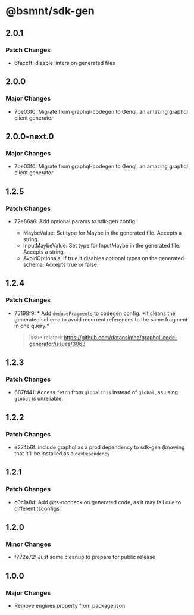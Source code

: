 # @bsmnt/sdk-gen

## 2.0.1

### Patch Changes

- 6facc1f: disable linters on generated files

## 2.0.0

### Major Changes

- 7be03f0: Migrate from graphql-codegen to Genql, an amazing graphql client generator

## 2.0.0-next.0

### Major Changes

- 7be03f0: Migrate from graphql-codegen to Genql, an amazing graphql client generator

## 1.2.5

### Patch Changes

- 72e86a6: Add optional params to sdk-gen config.

  - MaybeValue: Set type for Maybe in the generated file. Accepts a string.
  - InputMaybeValue: Set type for InputMaybe in the generated file. Accepts a string.
  - AvoidOptionals: If true it disables optional types on the generated schema. Accepts true or false.

## 1.2.4

### Patch Changes

- 75198f9: * Add `dedupeFragments` to codegen config. *It cleans the generated schema to avoid recurrent references to the same fragment in one query.\*

  > Issue related: https://github.com/dotansimha/graphql-code-generator/issues/3063

## 1.2.3

### Patch Changes

- 687fd41: Access `fetch` from `globalThis` instead of `global`, as using `global` is unreliable.

## 1.2.2

### Patch Changes

- e274b6f: include graphql as a prod dependency to sdk-gen (knowing that it'll be installed as a `devDependency`

## 1.2.1

### Patch Changes

- c0c1a8d: Add @ts-nocheck on generated code, as it may fail due to different tsconfigs

## 1.2.0

### Minor Changes

- f772e72: Just some cleanup to prepare for public release

## 1.0.0

### Major Changes

- Remove engines property from package.json

